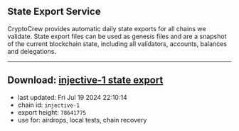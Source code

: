 ## State Export Service
CryptoCrew provides automatic daily state exports for all chains we validate. State export files can be used as genesis files and are a snapshot of the current blockchain state, including all validators, accounts, balances and delegations.

---
**Download: [injective-1 state export](https://dl-eu2.ccvalidators.com/SERVICE/injective/injective-1_export_78641775.json)**
---

- last updated: Fri Jul 19 2024 22:10:14
- chain id: `injective-1`
- export height: `78641775`
- use for: airdrops, local tests, chain recovery
